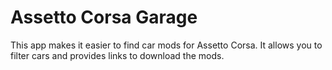 # Assetto Corsa Garage

This app makes it easier to find car mods for Assetto Corsa.
It allows you to filter cars and provides links to download the mods.

